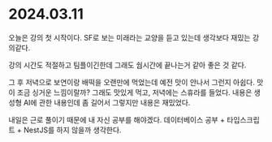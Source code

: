 # 2024.03.11

오늘은 강의 첫 시작이다. SF로 보는 미래라는 교양을 듣고 있는데 생각보다 재밌는 강의같다.

강의 시간도 적절하고 팀플이긴한데 그래도 쉅시간에 끝나는거 같아 좋은 것 같다.

그 후 저녁으로 보연이랑 배떡을 오랜만에 먹었는데 예전 맛이 안나서 그런지 아쉽다. 맛이 조금 싱거운 느낌이랄까? 그래도 맛있게 먹고, 저녁에는 스휴라를 들었다. 내용은 생성형 AI에 관한 내용인데 좀 길어서 그렇지만 내용은 재밌었다.&#x20;

내일은 근로 풀이기 때문에 내 자신 공부를 해야겠다. 데이터베이스 공부 + 타입스크립트 + NestJS를 하지 않을까 생각한다.
